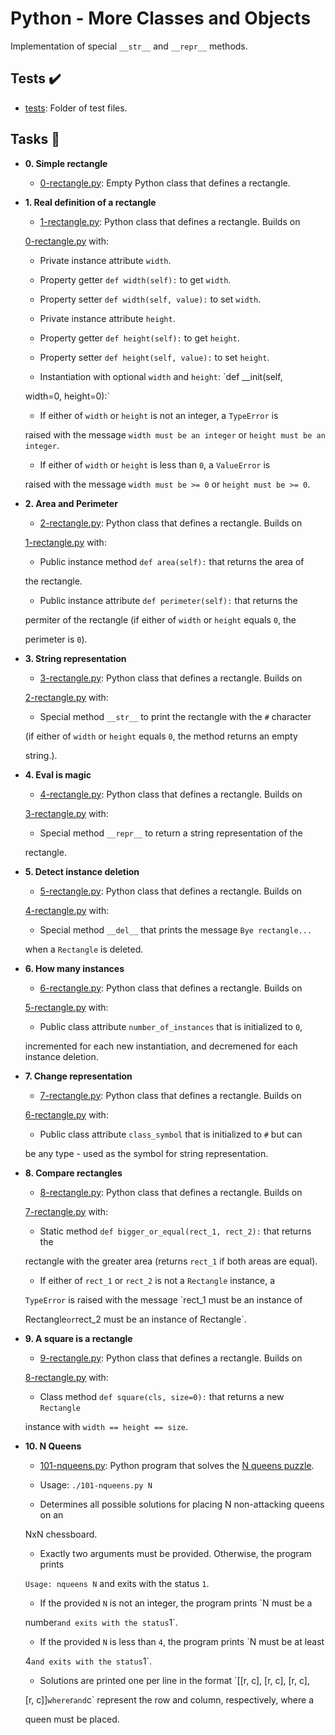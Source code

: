 
# Python - More Classes and Objects

Implementation of special `__str__` and `__repr__` methods.

## Tests :heavy_check_mark:

* [tests](./tests): Folder of test files.

## Tasks :page_with_curl:

* **0. Simple rectangle**

  * [0-rectangle.py](./0-rectangle.py): Empty Python class that defines a rectangle.

* **1. Real definition of a rectangle**

  * [1-rectangle.py](./1-rectangle.py): Python class that defines a rectangle. Builds on

  [0-rectangle.py](./0-rectangle.py) with:

    * Private instance attribute `width`.

    * Property getter `def width(self):` to get `width`.

    * Property setter `def width(self, value):` to set `width`.

    * Private instance attribute `height`.

    * Property getter `def height(self):` to get `height`.

    * Property setter `def height(self, value):` to set `height`.

    * Instantiation with optional `width` and `height`: `def __init(self,

    width=0, height=0):`

  * If either of `width` or `height` is not an integer, a `TypeError` is

  raised with the message `width must be an integer` or `height must be an integer`.

  * If either of `width` or `height` is less than `0`, a `ValueError` is

  raised with the message `width must be >= 0` or `height must be >= 0`.

* **2. Area and Perimeter**

  * [2-rectangle.py](./2-rectangle.py): Python class that defines a rectangle. Builds on

  [1-rectangle.py](./1-rectangle.py) with:

    * Public instance method `def area(self):` that returns the area of

    the rectangle.

    * Public instance attribute `def perimeter(self):` that returns the

    permiter of the rectangle (if either of `width` or `height` equals `0`, the

    perimeter is `0`).

* **3. String representation**

  * [3-rectangle.py](./3-rectangle.py): Python class that defines a rectangle. Builds on

  [2-rectangle.py](./2-rectangle.py) with:

    * Special method `__str__` to print the rectangle with the `#` character

    (if either of `width` or `height` equals `0`, the method returns an empty

    string.).

* **4. Eval is magic**

  * [4-rectangle.py](./4-rectangle.py): Python class that defines a rectangle. Builds on

  [3-rectangle.py](./3-rectangle.py) with:

    * Special method `__repr__` to return a string representation of the

    rectangle.

* **5. Detect instance deletion**

  * [5-rectangle.py](./5-rectangle.py): Python class that defines a rectangle. Builds on

  [4-rectangle.py](./4-rectangle.py) with:

    * Special method `__del__` that prints the message `Bye rectangle...`

    when a `Rectangle` is deleted.

* **6. How many instances**

  * [6-rectangle.py](./6-rectangle.py): Python class that defines a rectangle. Builds on

  [5-rectangle.py](./5-rectangle.py) with:

    * Public class attribute `number_of_instances` that is initialized to `0`,

    incremented for each new instantiation, and decremened for each instance deletion.

* **7. Change representation**

  * [7-rectangle.py](./7-rectangle.py): Python class that defines a rectangle. Builds on

  [6-rectangle.py](./6-rectangle.py) with:

    * Public class attribute `class_symbol` that is initialized to `#` but can

    be any type - used as the symbol for string representation.

* **8. Compare rectangles**

  * [8-rectangle.py](./8-rectangle.py): Python class that defines a rectangle. Builds on

  [7-rectangle.py](./7-rectangle.py) with:

    * Static method `def bigger_or_equal(rect_1, rect_2):` that returns the

    rectangle with the greater area (returns `rect_1` if both areas are equal).

    * If either of `rect_1` or `rect_2` is not a `Rectangle` instance, a

    `TypeError` is raised with the message `rect_1 must be an instance of

    Rectangle` or `rect_2 must be an instance of Rectangle`.

* **9. A square is a rectangle**

  * [9-rectangle.py](./9-rectangle.py): Python class that defines a rectangle. Builds on

  [8-rectangle.py](./8-rectangle.py) with:

    * Class method `def square(cls, size=0):` that returns a new `Rectangle`

    instance with `width == height == size`.

* **10. N Queens**

  * [101-nqueens.py](./101-nqueens.py): Python program that solves the [N queens puzzle](https://en.wikipedia.org/wiki/Eight_queens_puzzle).

  * Usage: `./101-nqueens.py N`

  * Determines all possible solutions for placing N non-attacking queens on an

  NxN chessboard.

  * Exactly two arguments must be provided. Otherwise, the program prints

  `Usage: nqueens N` and exits with the status `1`.

  * If the provided `N` is not an integer, the program prints `N must be a

  number` and exits with the status `1`.

  * If the provided `N` is less than `4`, the program prints `N must be at least

  4` and exits with the status `1`.

  * Solutions are printed one per line in the format `[[r, c], [r, c], [r, c],

  [r, c]]` where `r` and `c` represent the row and column, respectively, where a

  queen must be placed.
